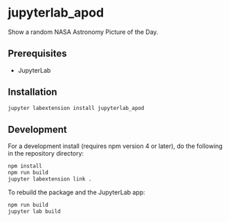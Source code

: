 # jupyterlab_apod

Show a random NASA Astronomy Picture of the Day.


## Prerequisites

* JupyterLab

## Installation

```bash
jupyter labextension install jupyterlab_apod
```

## Development

For a development install (requires npm version 4 or later), do the following in the repository directory:

```bash
npm install
npm run build
jupyter labextension link .
```

To rebuild the package and the JupyterLab app:

```bash
npm run build
jupyter lab build
```

